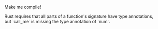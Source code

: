 Make me compile!

<div class="hint">
  Rust requires that all parts of a function's signature have type annotations, but `call_me` is missing the type annotation of `num`.
</div>
